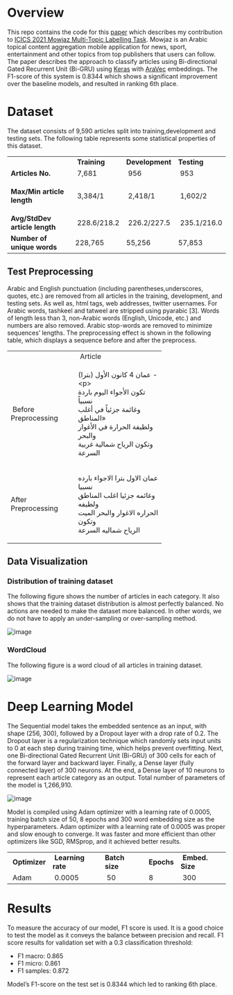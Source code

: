 # Overview
This repo contains the code for this <a href="https://ieeexplore.ieee.org/document/9464614">paper</a> which describes my contribution to <a href="https://www.just.edu.jo/icics/icics2021/mowjaz/Task%20Description.html">ICICS 2021 Mowjaz Multi-Topic Labelling Task</a>. Mowjaz is an Arabic topical content aggregation mobile application for news, sport, entertainment and other topics from top publishers that users can follow. The paper describes the approach to classify articles using Bi-directional Gated Recurrent Unit (Bi-GRU) using <a href="https://keras.io/">Keras</a> with <a href="https://github.com/bakrianoo/aravec">AraVec</a> embeddings. The F1-score of this system is 0.8344 which shows a significant improvement over the baseline models, and resulted in ranking 6th place.

# Dataset
The dataset consists of 9,590 articles split into training,development and testing sets. The following table represents some statistical properties of this dataset.
<table>
<tbody>
<tr>
<td>&nbsp;</td>
<td><strong>&nbsp;Training</strong></td>
<td><strong>Development</strong></td>
<td><strong>Testing</strong></td>
</tr>
<tr>
<td><strong>Articles No.&nbsp;</strong></td>
<td>&nbsp;7,681</td>
<td>&nbsp;956</td>
<td>&nbsp;953</td>
</tr>
<tr>
<td>
<p><strong>Max/Min&nbsp;article length&nbsp;</strong></p>
</td>
<td>&nbsp;3,384/1</td>
<td>&nbsp;2,418/1</td>
<td>&nbsp;1,602/2</td>
</tr>
<tr>
<td><strong>Avg/StdDev article length</strong></td>
<td>&nbsp;228.6/218.2</td>
<td>&nbsp;226.2/227.5</td>
<td>&nbsp;235.1/216.0</td>
</tr>
<tr>
<td><strong>Number of unique words</strong></td>
<td>228,765</td>
<td>55,256</td>
<td>57,853</td>
</tr>
</tbody>
</table>
<!-- DivTable.com -->

## Test Preprocessing
Arabic and English punctuation (including parentheses,underscores, quotes, etc.) are removed from all articles in the training, development, and testing sets. As well as, html tags, web addresses, twitter usernames. For Arabic words, tashkeel and tatweel are stripped using pyarabic [3]. Words of length less than 3, non-Arabic words (English, Unicode, etc.) and numbers are also removed. Arabic stop-words are removed to minimize sequences’ lengths. The preprocessing effect is shown in the following table, which displays a sequence before and after the preprocess.

<table style="width: 356.031px;">
<tbody>
<tr>
<td style="width: 145px;">&nbsp;</td>
<td style="width: 210.031px;">&nbsp;Article</td>
</tr>
<tr>
<td style="width: 145px;">&nbsp;Before Preprocessing</td>
<td style="width: 210.031px;">
<p>عمان 4 كانون الأول (بترا) -&lt;p&gt;<br />تكون الأجواء اليوم باردة نسبياً<br />وغائمة جزئياً في أغلب المناطق&raquo;<br />ولطيفة الحرارة في الأغوار والبحر<br />وتكون الرياح شمالية غربية<br />السرعة<br /></p>
</td>
</tr>
<tr>
<td style="width: 145px;">After Preprocessing&nbsp;</td>
<td style="width: 210.031px;">
<p>عمان الاول بترا الاجواء بارده نسبيا<br />وغائمه جزئيا اغلب المناطق ولطيفه<br />الحراره الاغوار والبحر الميت وتكون<br />الرياح شماليه السرعة<br /></p>
</td>
</tr>
</tbody>
</table>
<!-- DivTable.com -->

## Data Visualization
### Distribution of training dataset
The following figure shows the number of articles in each category. It also shows that the training dataset distribution is almost perfectly balanced. No actions are needed to make the dataset more balanced. In other words, we do not have to apply an under-sampling or over-sampling method.

![image](https://user-images.githubusercontent.com/53236311/161681394-b54e6e05-1119-453d-973a-5637bdb7a6c5.png)


### WordCloud
The following figure is a word cloud of all articles in training dataset.

![image](https://user-images.githubusercontent.com/53236311/161682245-9bda3db6-cd33-459b-ab99-88ee55c2f57d.png)

# Deep Learning Model
The Sequential model takes the embedded sentence as an input, with shape (256, 300), followed by a Dropout layer with a drop rate of 0.2. The Dropout layer is a regularization technique which randomly sets input units to 0 at each step during training time, which helps prevent overfitting. Next, one Bi-directional Gated Recurrent Unit (Bi-GRU) of 300 cells for each of the forward layer and backward layer. Finally, a Dense layer (fully connected layer) of 300 neurons. At the end, a Dense layer of 10 neurons to represent each article category as an output. Total number of parameters of the model is 1,266,910.

![image](https://user-images.githubusercontent.com/53236311/161683875-4b7afe36-15c4-4cff-b58a-528e83c0e9cd.png)

Model is compiled using Adam optimizer with a learning rate of 0.0005, training batch size of 50, 8 epochs and 300 word embedding size as the hyperparameters. Adam optimizer with a learning rate of 0.0005 was proper and slow enough to converge. It was faster and more efficient than other optimizers like SGD, RMSprop, and it achieved better results.

<table>
<tbody>
<tr>
<td><strong>&nbsp;Optimizer</strong></td>
<td><strong>&nbsp;Learning rate</strong></td>
<td><strong>Batch size&nbsp;</strong></td>
<td><strong>&nbsp;Epochs</strong></td>
<td><strong>&nbsp;Embed. Size</strong></td>
</tr>
<tr>
<td>&nbsp;Adam</td>
<td>&nbsp;0.0005</td>
<td>&nbsp;50</td>
<td>&nbsp;8</td>
<td>&nbsp;300</td>
</tr>
</tbody>
</table>
<!-- DivTable.com -->

# Results 
To measure the accuracy of our model, F1 score is used. It is a good choice to test the model as it conveys the balance between precision and recall. F1 score results for validation set with a 0.3 classification threshold:
* F1 macro: 0.865
* F1 micro: 0.861
* F1 samples: 0.872

Model’s F1-score on the test set is 0.8344 which led to ranking 6th place.
